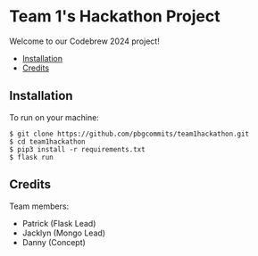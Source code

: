 # Team 1's Hackathon Project

Welcome to our Codebrew 2024 project!
- [Installation](#installation)
- [Credits](#credits)

## Installation

To run on your machine:

```shell
$ git clone https://github.com/pbgcommits/team1hackathon.git 
$ cd team1hackathon 
$ pip3 install -r requirements.txt
$ flask run 
```

## Credits 

Team members:
- Patrick (Flask Lead)
- Jacklyn (Mongo Lead)
- Danny (Concept)
